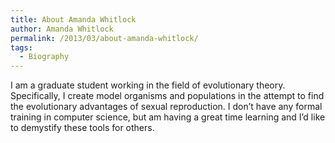 ```yaml
---
title: About Amanda Whitlock
author: Amanda Whitlock
permalink: /2013/03/about-amanda-whitlock/
tags:
  - Biography
---
```

I am a graduate student working in the field of evolutionary theory. Specifically, I create model organisms and populations in the attempt to find the evolutionary advantages of sexual reproduction. I don&#8217;t have any formal training in computer science, but am having a great time learning and I&#8217;d like to demystify these tools for others.
